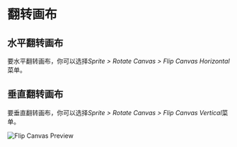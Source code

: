 # 翻转画布

## 水平翻转画布

要水平翻转画布，你可以选择*Sprite > Rotate Canvas > Flip Canvas Horizontal*菜单。

## 垂直翻转画布

要垂直翻转画布，你可以选择*Sprite > Rotate Canvas > Flip Canvas Vertical*菜单。

![Flip Canvas Preview](canvas/canvas-flip.gif)
